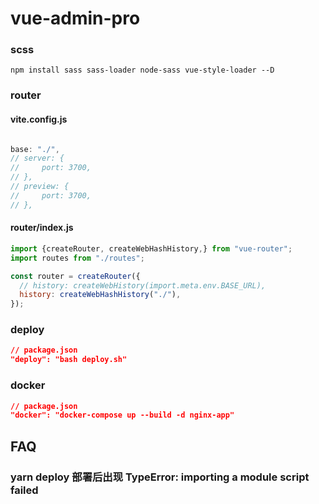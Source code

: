 # vue-admin-pro

### scss

```
npm install sass sass-loader node-sass vue-style-loader --D
```

### router

#### vite.config.js
```js

base: "./",
// server: {
//     port: 3700,
// },
// preview: {
//     port: 3700,
// },
```

#### router/index.js

```js
import {createRouter, createWebHashHistory,} from "vue-router";
import routes from "./routes";

const router = createRouter({
  // history: createWebHistory(import.meta.env.BASE_URL),
  history: createWebHashHistory("./"),
});
```


### deploy


```json
// package.json
"deploy": "bash deploy.sh"
```

### docker
```json
// package.json
"docker": "docker-compose up --build -d nginx-app"
```


## FAQ

### yarn deploy 部署后出现 TypeError: importing a module script failed

